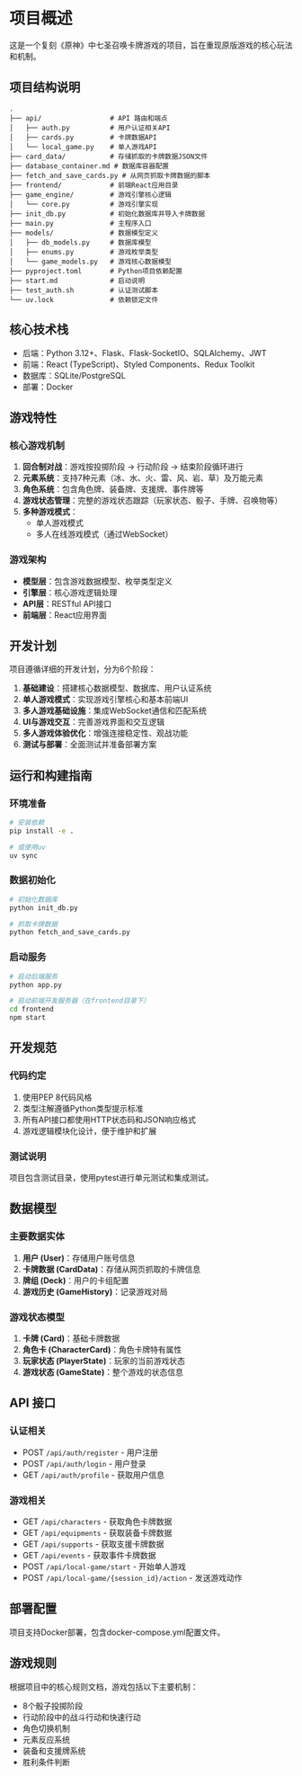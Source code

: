# 项目概述

这是一个复刻《原神》中七圣召唤卡牌游戏的项目，旨在重现原版游戏的核心玩法和机制。

## 项目结构说明

```
.
├── api/                 # API 路由和端点
│   ├── auth.py          # 用户认证相关API
│   ├── cards.py         # 卡牌数据API
│   └── local_game.py    # 单人游戏API
├── card_data/           # 存储抓取的卡牌数据JSON文件
├── database_container.md # 数据库容器配置
├── fetch_and_save_cards.py # 从网页抓取卡牌数据的脚本
├── frontend/            # 前端React应用目录
├── game_engine/         # 游戏引擎核心逻辑
│   └── core.py          # 游戏引擎实现
├── init_db.py           # 初始化数据库并导入卡牌数据
├── main.py              # 主程序入口
├── models/              # 数据模型定义
│   ├── db_models.py     # 数据库模型
│   ├── enums.py         # 游戏枚举类型
│   └── game_models.py   # 游戏核心数据模型
├── pyproject.toml       # Python项目依赖配置
├── start.md             # 启动说明
├── test_auth.sh         # 认证测试脚本
└── uv.lock              # 依赖锁定文件
```

## 核心技术栈

- 后端：Python 3.12+、Flask、Flask-SocketIO、SQLAlchemy、JWT
- 前端：React (TypeScript)、Styled Components、Redux Toolkit
- 数据库：SQLite/PostgreSQL
- 部署：Docker

## 游戏特性

### 核心游戏机制

1. **回合制对战**：游戏按投掷阶段 → 行动阶段 → 结束阶段循环进行
2. **元素系统**：支持7种元素（冰、水、火、雷、风、岩、草）及万能元素
3. **角色系统**：包含角色牌、装备牌、支援牌、事件牌等
4. **游戏状态管理**：完整的游戏状态跟踪（玩家状态、骰子、手牌、召唤物等）
5. **多种游戏模式**：
   - 单人游戏模式
   - 多人在线游戏模式（通过WebSocket）

### 游戏架构

- **模型层**：包含游戏数据模型、枚举类型定义
- **引擎层**：核心游戏逻辑处理
- **API层**：RESTful API接口
- **前端层**：React应用界面

## 开发计划

项目遵循详细的开发计划，分为6个阶段：

1. **基础建设**：搭建核心数据模型、数据库、用户认证系统
2. **单人游戏模式**：实现游戏引擎核心和基本前端UI
3. **多人游戏基础设施**：集成WebSocket通信和匹配系统
4. **UI与游戏交互**：完善游戏界面和交互逻辑
5. **多人游戏体验优化**：增强连接稳定性、观战功能
6. **测试与部署**：全面测试并准备部署方案

## 运行和构建指南

### 环境准备

```bash
# 安装依赖
pip install -e .

# 或使用uv
uv sync
```

### 数据初始化

```bash
# 初始化数据库
python init_db.py

# 抓取卡牌数据
python fetch_and_save_cards.py
```

### 启动服务

```bash
# 启动后端服务
python app.py

# 启动前端开发服务器（在frontend目录下）
cd frontend
npm start
```

## 开发规范

### 代码约定

1. 使用PEP 8代码风格
2. 类型注解遵循Python类型提示标准
3. 所有API接口都使用HTTP状态码和JSON响应格式
4. 游戏逻辑模块化设计，便于维护和扩展

### 测试说明

项目包含测试目录，使用pytest进行单元测试和集成测试。

## 数据模型

### 主要数据实体

1. **用户 (User)**：存储用户账号信息
2. **卡牌数据 (CardData)**：存储从网页抓取的卡牌信息
3. **牌组 (Deck)**：用户的卡组配置
4. **游戏历史 (GameHistory)**：记录游戏对局

### 游戏状态模型

1. **卡牌 (Card)**：基础卡牌数据
2. **角色卡 (CharacterCard)**：角色卡牌特有属性
3. **玩家状态 (PlayerState)**：玩家的当前游戏状态
4. **游戏状态 (GameState)**：整个游戏的状态信息

## API 接口

### 认证相关
- POST `/api/auth/register` - 用户注册
- POST `/api/auth/login` - 用户登录
- GET `/api/auth/profile` - 获取用户信息

### 游戏相关
- GET `/api/characters` - 获取角色卡牌数据
- GET `/api/equipments` - 获取装备卡牌数据
- GET `/api/supports` - 获取支援卡牌数据
- GET `/api/events` - 获取事件卡牌数据
- POST `/api/local-game/start` - 开始单人游戏
- POST `/api/local-game/{session_id}/action` - 发送游戏动作

## 部署配置

项目支持Docker部署，包含docker-compose.yml配置文件。

## 游戏规则

根据项目中的核心规则文档，游戏包括以下主要机制：
- 8个骰子投掷阶段
- 行动阶段中的战斗行动和快速行动
- 角色切换机制
- 元素反应系统
- 装备和支援牌系统
- 胜利条件判断

